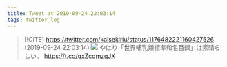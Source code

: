 ```yaml
---
title: Tweet at 2019-09-24 22:03:14
tags: twitter_log
---
```


> [!CITE] https://twitter.com/kaisekiriu/status/1176482221160427526 (2019-09-24 22:03:14)
> ![](https://twitter.com/kaisekiriu/status/1176482221160427526)
> やはり「世界哺乳類標準和名目録」は素晴らしい。
> https://t.co/qxZcqmzqJX
